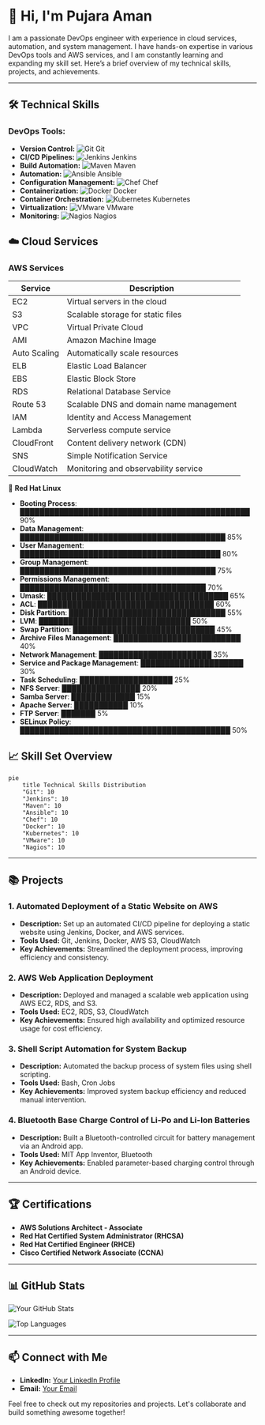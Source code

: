 # 👋 Hi, I'm Pujara Aman

I am a passionate DevOps engineer with experience in cloud services, automation, and system management. I have hands-on expertise in various DevOps tools and AWS services, and I am constantly learning and expanding my skill set. Here’s a brief overview of my technical skills, projects, and achievements.

---

## 🛠️ **Technical Skills**

### DevOps Tools:
- **Version Control:** ![Git](https://github.com/pujaraamen/your-repository/blob/main/images/git-icon.png) Git
- **CI/CD Pipelines:** ![Jenkins](https://github.com/pujaraamen/your-repository/blob/main/images/jenkins-icon.png) Jenkins
- **Build Automation:** ![Maven](https://github.com/pujaraamen/your-repository/blob/main/images/maven-icon.png) Maven
- **Automation:** ![Ansible](https://github.com/pujaraamen/your-repository/blob/main/images/ansible-icon.png) Ansible
- **Configuration Management:** ![Chef](https://github.com/pujaraamen/your-repository/blob/main/images/chef-icon.png) Chef
- **Containerization:** ![Docker](https://github.com/pujaraamen/your-repository/blob/main/images/docker-icon.png) Docker
- **Container Orchestration:** ![Kubernetes](https://github.com/pujaraamen/your-repository/blob/main/images/kubernetes-icon.png) Kubernetes
- **Virtualization:** ![VMware](https://github.com/pujaraamen/your-repository/blob/main/images/vmware-icon.png) VMware
- **Monitoring:** ![Nagios](https://github.com/pujaraamen/your-repository/blob/main/images/nagios-icon.png) Nagios

## ☁️ **Cloud Services**

### AWS Services

| Service        | Description                     |
|----------------|---------------------------------|
| EC2            | Virtual servers in the cloud     |
| S3             | Scalable storage for static files|
| VPC            | Virtual Private Cloud            |
| AMI            | Amazon Machine Image             |
| Auto Scaling   | Automatically scale resources    |
| ELB            | Elastic Load Balancer            |
| EBS            | Elastic Block Store              |
| RDS            | Relational Database Service      |
| Route 53       | Scalable DNS and domain name management |
| IAM            | Identity and Access Management   |
| Lambda         | Serverless compute service       |
| CloudFront     | Content delivery network (CDN)   |
| SNS            | Simple Notification Service      |
| CloudWatch     | Monitoring and observability service |

🐧 **Red Hat Linux**

- **Booting Process**: ███████████████████████████████████████████████ 90%
- **Data Management**: ██████████████████████████████████████████ 85%
- **User Management**: █████████████████████████████████████████ 80%
- **Group Management**: ████████████████████████████████████████ 75%
- **Permissions Management**: ██████████████████████████████████████ 70%
- **Umask**: █████████████████████████████████████ 65%
- **ACL**: ████████████████████████████████████ 60%
- **Disk Partition**: ████████████████████████████████ 55%
- **LVM**: ███████████████████████████████ 50%
- **Swap Partition**: █████████████████████████████ 45%
- **Archive Files Management**: ██████████████████████████ 40%
- **Network Management**: ███████████████████████ 35%
- **Service and Package Management**: █████████████████████ 30%
- **Task Scheduling**: ███████████████████ 25%
- **NFS Server**: ████████████████ 20%
- **Samba Server**: █████████████ 15%
- **Apache Server**: ███████████ 10%
- **FTP Server**: ███████ 5%
- **SELinux Policy**: ███████████████████████████████████████████ 50%

## 📈 **Skill Set Overview**

```mermaid
pie
    title Technical Skills Distribution
    "Git": 10
    "Jenkins": 10
    "Maven": 10
    "Ansible": 10
    "Chef": 10
    "Docker": 10
    "Kubernetes": 10
    "VMware": 10
    "Nagios": 10
```

---

## 📚 **Projects**

### 1. **Automated Deployment of a Static Website on AWS**
- **Description:** Set up an automated CI/CD pipeline for deploying a static website using Jenkins, Docker, and AWS services.
- **Tools Used:** Git, Jenkins, Docker, AWS S3, CloudWatch
- **Key Achievements:** Streamlined the deployment process, improving efficiency and consistency.

### 2. **AWS Web Application Deployment**
- **Description:** Deployed and managed a scalable web application using AWS EC2, RDS, and S3.
- **Tools Used:** EC2, RDS, S3, CloudWatch
- **Key Achievements:** Ensured high availability and optimized resource usage for cost efficiency.

### 3. **Shell Script Automation for System Backup**
- **Description:** Automated the backup process of system files using shell scripting.
- **Tools Used:** Bash, Cron Jobs
- **Key Achievements:** Improved system backup efficiency and reduced manual intervention.

### 4. **Bluetooth Base Charge Control of Li-Po and Li-Ion Batteries**
- **Description:** Built a Bluetooth-controlled circuit for battery management via an Android app.
- **Tools Used:** MIT App Inventor, Bluetooth
- **Key Achievements:** Enabled parameter-based charging control through an Android device.

---

## 🏆 **Certifications**
- **AWS Solutions Architect - Associate**
- **Red Hat Certified System Administrator (RHCSA)**
- **Red Hat Certified Engineer (RHCE)**
- **Cisco Certified Network Associate (CCNA)**

---

## 📊 **GitHub Stats**

![Your GitHub Stats](https://github-readme-stats.vercel.app/api?username=pujaraamen&show_icons=true&theme=radical)

![Top Languages](https://github-readme-stats.vercel.app/api/top-langs/?username=pujaraamen&layout=compact&theme=radical)

---

## 📫 **Connect with Me**
- **LinkedIn:** [Your LinkedIn Profile](https://linkedin.com/in/your-profile)
- **Email:** [Your Email](mailto:your-email@example.com)

Feel free to check out my repositories and projects. Let's collaborate and build something awesome together!
